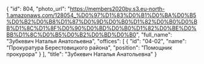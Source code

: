 {
    "id": 804,
    "photo_url": "https://members2020by.s3.eu-north-1.amazonaws.com/128054_%D0%97%D1%83%D0%B1%D0%BA%D0%B5%D0%B2%D0%B8%D1%87%D0%9D%D0%B0%D1%82%D0%B0%D0%BB%D1%8C%D1%8F%D0%90%D0%BD%D0%B0%D1%82%D0%BE%D0%BB%D1%8C%D0%B5%D0%B2%D0%BD%D0%B0",
    "full_name": "Зубкевич Наталья Анатольевна",
    "offices": [
        {
            "id": "04-02",
            "name": "Прокуратура Берестовицкого района",
            "position": "Помощник прокурора"
        }
    ],
    "title": "Зубкевич Наталья Анатольевна"
}